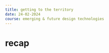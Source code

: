 ```yaml
---
title: getting to the territory
date: 24-02-2024
course: emerging & future design technologies
---
```

# recap
